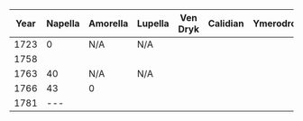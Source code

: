 | Year | Napella | Amorella | Lupella | Ven Dryk | Calidian | Ymerodrol | Fenian | Circe |
| ---- | ------- | -------- | ------- | -------- | -------- | --------- | ------ | ----- |
| 1723 | 0       | N/A      | N/A     |          |          |           | N/A    | N/A   |
| 1758 |         |          |         |          |          |           |        | 0     |
| 1763 | 40      | N/A      | N/A     |          |          |           | 0      | 5     |
| 1766 | 43      | 0        |         |          |          |           |        | 8     |
| 1781 | ---     |          |         |          |          |           | 18     |       |
